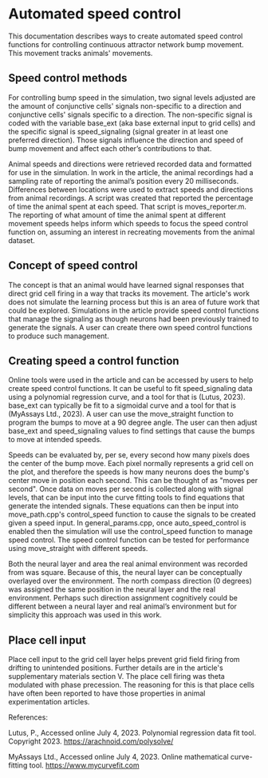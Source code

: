 Automated speed control
=======================

This documentation describes ways to create automated speed control functions for controlling continuous attractor network bump movement. This movement tracks animals' movements.

## Speed control methods

For controlling bump speed in the simulation, two signal levels adjusted are the amount of conjunctive cells' signals non-specific to a direction and conjunctive cells' signals specific to a direction. The non-specific signal is coded with the variable base_ext (aka base external input to grid cells) and the specific signal is speed_signaling (signal greater in at least one preferred direction). Those signals influence the direction and speed of bump movement and affect each other’s contributions to that. 

Animal speeds and directions were retrieved recorded data and formatted for use in the simulation. In work in the article, the animal recordings had a sampling rate of reporting the animal’s position every 20 milliseconds. Differences between locations were used to extract speeds and directions from animal recordings. A script was created that reported the percentage of time the animal spent at each speed. That script is moves_reporter.m. The reporting of what amount of time the animal spent at different movement speeds helps inform which speeds to focus the speed control function on, assuming an interest in recreating movements from the animal dataset.

## Concept of speed control

The concept is that an animal would have learned signal responses that direct grid cell firing in a way that tracks its movement. The article's work does not simulate the learning process but this is an area of future work that could be explored. Simulations in the article provide speed control functions that manage the signaling as though neurons had been previously trained to generate the signals. A user can create there own speed control functions to produce such management.

## Creating speed a control function

Online tools were used in the article and can be accessed by users to help create speed control functions. It can be useful to fit speed_signaling data using a polynomial regression curve, and a tool for that is (Lutus, 2023). base_ext can typically be fit to a sigmoidal curve and a tool for that is (MyAssays Ltd., 2023). A user can use the move_straight function to program the bumps to move at a 90 degree angle. The user can then adjust base_ext and speed_signaling values to find settings that cause the bumps to move at intended speeds. 

Speeds can be evaluated by, per se, every second how many pixels does the center of the bump move. Each pixel normally represents a grid cell on the plot, and therefore the speeds is how many neurons does the bump's center move in position each second. This can be thought of as "moves per second". Once data on moves per second is collected along with signal levels, that can be input into the curve fitting tools to find equations that generate the intended signals. These equations can then be input into move_path.cpp's control_speed function to cause the signals to be created given a speed input. In general_params.cpp, once auto_speed_control is enabled then the simulation will use the control_speed function to manage speed control. The speed control function can be tested for performance using move_straight with different speeds. 

Both the neural layer and area the real animal environment was recorded from was square. Because of this, the neural layer can be conceptually overlayed over the environment. The north compass direction (0 degrees) was assigned the same position in the neural layer and the real environment. Perhaps such direction assignment cognitively could be different between a neural layer and real animal’s environment but for simplicity this approach was used in this work.

## Place cell input

Place cell input to the grid cell layer helps prevent grid field firing from drifting to unintended positions. Further details are in the article's supplementary materials section V. The place cell firing was theta modulated with phase precession. The reasoning for this is that place cells have often been reported to have those properties in animal experimentation articles.

References:

Lutus, P., Accessed online July 4, 2023. Polynomial regression data fit tool. Copyright 2023. https://arachnoid.com/polysolve/

MyAssays Ltd., Accessed online July 4, 2023. Online mathematical curve-fitting tool. https://www.mycurvefit.com
